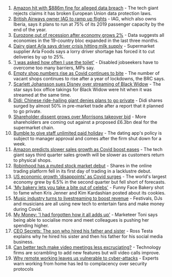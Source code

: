 1. [Amazon hit with $886m fine for alleged data breach](https://www.bbc.co.uk/news/business-58024116) - The tech giant rejects claims it has broken European Union data protection laws.
2. [British Airways owner IAG to ramp up flights](https://www.bbc.co.uk/news/business-58024108) - IAG, which also owns Iberia, says it plans to run at 75% of its 2019 passenger capacity by the end of the year.
3. [Eurozone out of recession after economy grows 2%](https://www.bbc.co.uk/news/business-58024112) - Data suggests all economies in the 19-country bloc expanded in the last three months.
4. [Dairy giant Arla says driver crisis hitting milk supply](https://www.bbc.co.uk/news/business-58012884) - Supermarket supplier Arla Foods says a lorry driver shortage has forced it to cut deliveries by up to 25%.
5. ['I was asked how often I use the toilet'](https://www.bbc.co.uk/news/business-58020735) - Disabled jobseekers have to overcome too many barriers, MPs say.
6. [Empty shop numbers rise as Covid continues to bite](https://www.bbc.co.uk/news/business-58007313) - The number of vacant shops continues to rise after a year of lockdowns, the BRC says.
7. [Scarlett Johansson sues Disney over streaming of Black Widow](https://www.bbc.co.uk/news/world-us-canada-58017445) - The star says box office takings for Black Widow were hit when it was streamed at the same time.
8. [Didi: Chinese ride-hailing giant denies plans to go private](https://www.bbc.co.uk/news/business-58021828) - Didi shares surged by almost 50% in pre-market trade after a report that it planned to go private.
9. [Shareholder dissent grows over Morrisons takeover bid](https://www.bbc.co.uk/news/business-58018966) - More shareholders are coming out against a proposed £6.3bn deal for the supermarket chain.
10. [Bumble to give staff unlimited paid holiday](https://www.bbc.co.uk/news/business-57997445) - The dating app's policy is subject to manager approval and comes after the firm shut down for a week.
11. [Amazon predicts slower sales growth as Covid boost eases](https://www.bbc.co.uk/news/business-58020895) - The tech giant says third quarter sales growth will be slower as customers return to physical shops.
12. [Robinhood has a muted stock market debut](https://www.bbc.co.uk/news/business-57997450) - Shares in the online trading platform fell in its first day of trading in a lacklustre debut.
13. [US economic growth 'disappoints' as Covid surges](https://www.bbc.co.uk/news/business-58007120) - The world's largest economy grew by 6.5% in the second quarter but fell short of forecasts.
14. ['My bakery lets you take a bite out of celebs'](https://www.bbc.co.uk/news/business-57865991) - Funny Face Bakery shot to fame when Kris Jenner and Kim Kardashian posted about its cookies.
15. [Music industry turns to livestreaming to boost revenue](https://www.bbc.co.uk/news/business-57817809) - Festivals, DJs and musicians are all using new tech to entertain fans and make money during Covid.
16. [My Money: 'I had forgotten how it all adds up'](https://www.bbc.co.uk/news/business-57888910) - Marketeer Toni says being able to socialise more and meet colleagues is pushing her spending higher.
17. [CEO Secrets: The son who hired his father and sister](https://www.bbc.co.uk/news/business-57968798) - Ross Testa explains why he hired his sister and then his father for his social media business.
18. [Can better tech make video meetings less excruciating?](https://www.bbc.co.uk/news/business-57720504) - Technology firms are scrambling to add new features but will video calls improve.
19. [Why remote working leaves us vulnerable to cyber-attacks](https://www.bbc.co.uk/news/business-57847652) - Experts warn working from home has led to complacency over security protocols
